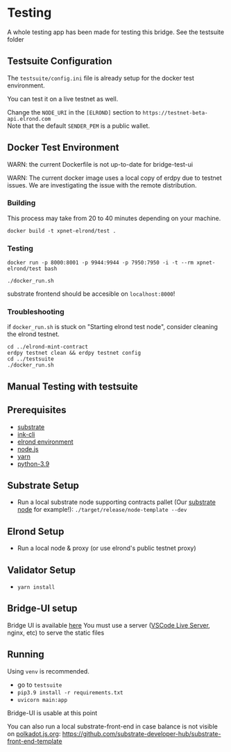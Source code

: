 # Testing

A whole testing app has been made for testing this bridge.
See the testsuite folder

## Testsuite Configuration

The `testsuite/config.ini` file is already setup for the docker test environment.

You can test it on a live testnet as well.

Change the `NODE_URI` in the `[ELROND]` section to `https://testnet-beta-api.elrond.com`  
Note that the default `SENDER_PEM` is a public wallet.

## Docker Test Environment

WARN: the current Dockerfile is not up-to-date for bridge-test-ui

WARN: The current docker image uses a local copy of erdpy due to testnet issues.
We are investigating the issue with the remote distribution.

### Building

This process may take from 20 to 40 minutes depending on your machine.

`docker build -t xpnet-elrond/test .`

### Testing

`docker run -p 8000:8001 -p 9944:9944 -p 7950:7950 -i -t --rm xpnet-elrond/test bash`

`./docker_run.sh`

substrate frontend should be accesible on `localhost:8000`!

### Troubleshooting

if `docker_run.sh` is stuck on "Starting elrond test node", consider cleaning the elrond testnet.

```shell
cd ../elrond-mint-contract
erdpy testnet clean && erdpy testnet config
cd ../testsuite
./docker_run.sh
```

## Manual Testing with testsuite

## Prerequisites

- [substrate](https://substrate.dev/docs/en/knowledgebase/getting-started/)
- [ink-cli](https://substrate.dev/substrate-contracts-workshop/#/0/setup)
- [elrond environment](https://docs.elrond.com/developers/tutorials/counter/)
- [node.js](https://nodejs.org/en/)
- [yarn](https://yarnpkg.com/getting-started/install)
- [python-3.9](https://www.python.org/downloads/)

## Substrate Setup
- Run a local substrate node supporting contracts pallet (Our [substrate node](https://github.com/xp-network/vm_hub_pallet/tree/main) for example!): `./target/release/node-template --dev`

## Elrond Setup
- Run a local node & proxy (or use elrond's public testnet proxy)

## Validator Setup
- `yarn install`

## Bridge-UI setup

Bridge UI is available [here](https://github.com/xp-network/bridge-test-ui/)
You must use a server ([VSCode Live Server](https://marketplace.visualstudio.com/items?itemName=ritwickdey.LiveServer), nginx, etc) to serve the static files

## Running

Using `venv` is recommended.

- go to `testsuite`
- `pip3.9 install -r requirements.txt`
- `uvicorn main:app`

Bridge-UI is usable at this point

You can also run a local substrate-front-end in case balance is not visible on [polkadot.js.org](polkadot.js.org): https://github.com/substrate-developer-hub/substrate-front-end-template
